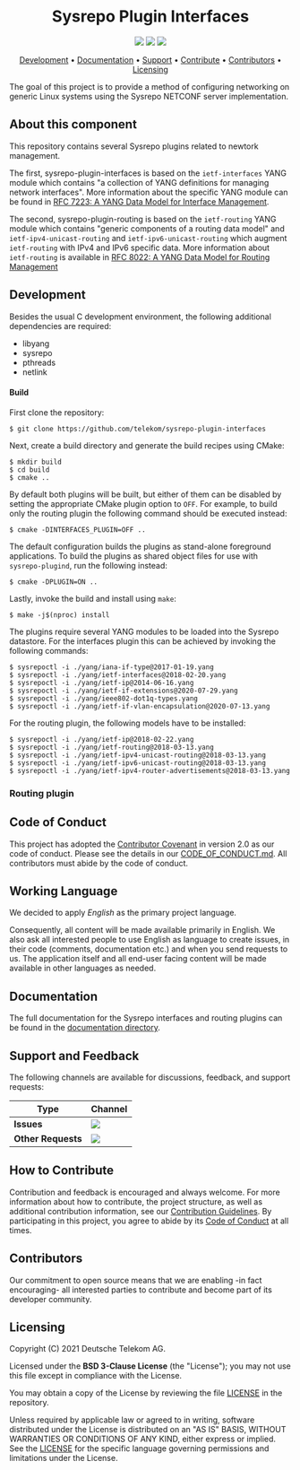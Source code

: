 <h1 align="center">
    Sysrepo Plugin Interfaces
</h1>

<p align="center">
    <a href="/../../commits/" title="Last Commit"><img src="https://img.shields.io/github/last-commit/telekom/sysrepo-plugin-interfaces?style=flat"></a>
    <a href="/../../issues" title="Open Issues"><img src="https://img.shields.io/github/issues/telekom/sysrepo-plugin-interfaces?style=flat"></a>
    <a href="./LICENSE" title="License"><img src="https://img.shields.io/badge/License-BSD%203--Clause-blue.svg?style=flat"></a>
</p>

<p align="center">
  <a href="#development">Development</a> •
  <a href="#documentation">Documentation</a> •
  <a href="#support-and-feedback">Support</a> •
  <a href="#how-to-contribute">Contribute</a> •
  <a href="#contributors">Contributors</a> •
  <a href="#licensing">Licensing</a>
</p>

The goal of this project is to provide a method of configuring networking on generic Linux systems using the Sysrepo NETCONF server implementation. 

## About this component

This repository contains several Sysrepo plugins related to newtork management.

The first, sysrepo-plugin-interfaces is based on the `ietf-interfaces` YANG module which contains
"a collection of YANG definitions for managing network interfaces".
More information about the specific YANG module can be found in
[RFC 7223: A YANG Data Model for Interface Management](https://datatracker.ietf.org/doc/html/rfc7223).

The second, sysrepo-plugin-routing is based on the `ietf-routing` YANG module which contains
"generic components of a routing data model" and `ietf-ipv4-unicast-routing` and `ietf-ipv6-unicast-routing`
which augment `ietf-routing` with IPv4 and IPv6 specific data.
More information about `ietf-routing` is available in [RFC 8022: A YANG Data Model for Routing Management](https://datatracker.ietf.org/doc/html/rfc8022)

## Development

Besides the usual C development environment, the following additional dependencies are required:

* libyang
* sysrepo
* pthreads
* netlink

#### Build

First clone the repository:

```
$ git clone https://github.com/telekom/sysrepo-plugin-interfaces
```

Next, create a build directory and generate the build recipes using CMake:

```
$ mkdir build
$ cd build
$ cmake ..
```

By default both plugins will be built, but either of them can be disabled by setting the appropriate CMake plugin option to `OFF`.
For example, to build only the routing plugin the following command should be executed instead:
```
$ cmake -DINTERFACES_PLUGIN=OFF ..
```

The default configuration builds the plugins as stand-alone foreground applications.
To build the plugins as shared object files for use with `sysrepo-plugind`, run the following instead:

```
$ cmake -DPLUGIN=ON ..
```

Lastly, invoke the build and install using `make`:

```
$ make -j$(nproc) install
```

The plugins require several YANG modules to be loaded into the Sysrepo datastore.
For the interfaces plugin this can be achieved by invoking the following commands:

```
$ sysrepoctl -i ./yang/iana-if-type@2017-01-19.yang
$ sysrepoctl -i ./yang/ietf-interfaces@2018-02-20.yang
$ sysrepoctl -i ./yang/ietf-ip@2014-06-16.yang
$ sysrepoctl -i ./yang/ietf-if-extensions@2020-07-29.yang
$ sysrepoctl -i ./yang/ieee802-dot1q-types.yang
$ sysrepoctl -i ./yang/ietf-if-vlan-encapsulation@2020-07-13.yang
```

For the routing plugin, the following models have to be installed:
```
$ sysrepoctl -i ./yang/ietf-ip@2018-02-22.yang
$ sysrepoctl -i ./yang/ietf-routing@2018-03-13.yang
$ sysrepoctl -i ./yang/ietf-ipv4-unicast-routing@2018-03-13.yang
$ sysrepoctl -i ./yang/ietf-ipv6-unicast-routing@2018-03-13.yang
$ sysrepoctl -i ./yang/ietf-ipv4-router-advertisements@2018-03-13.yang
```


### Routing plugin

## Code of Conduct

This project has adopted the [Contributor Covenant](https://www.contributor-covenant.org/) in version 2.0 as our code of conduct. Please see the details in our [CODE_OF_CONDUCT.md](CODE_OF_CONDUCT.md). All contributors must abide by the code of conduct.

## Working Language

We decided to apply _English_ as the primary project language.  

Consequently, all content will be made available primarily in English. We also ask all interested people to use English as language to create issues, in their code (comments, documentation etc.) and when you send requests to us. The application itself and all end-user facing content will be made available in other languages as needed.

## Documentation

The full documentation for the Sysrepo interfaces and routing plugins can be found in the [documentation directory](../docs).

## Support and Feedback

The following channels are available for discussions, feedback, and support requests:

| Type                     | Channel                                                |
| ------------------------ | ------------------------------------------------------ |
| **Issues**   | <a href="/../../issues/new/choose" title="General Discussion"><img src="https://img.shields.io/github/issues/telekom/sysrepo-plugin-interfaces?style=flat-square"></a> </a>   |
| **Other Requests**    | <a href="mailto:opensource@telekom.de" title="Email Open Source Team"><img src="https://img.shields.io/badge/email-Open%20Source%20Team-green?logo=mail.ru&style=flat-square&logoColor=white"></a>   |

## How to Contribute

Contribution and feedback is encouraged and always welcome. For more information about how to contribute, the project structure, as well as additional contribution information, see our [Contribution Guidelines](./CONTRIBUTING.md). By participating in this project, you agree to abide by its [Code of Conduct](./CODE_OF_CONDUCT.md) at all times.

## Contributors

Our commitment to open source means that we are enabling -in fact encouraging- all interested parties to contribute and become part of its developer community.

## Licensing

Copyright (C) 2021 Deutsche Telekom AG.

Licensed under the **BSD 3-Clause License** (the "License"); you may not use this file except in compliance with the License.

You may obtain a copy of the License by reviewing the file [LICENSE](./LICENSE) in the repository.

Unless required by applicable law or agreed to in writing, software distributed under the License is distributed on an "AS IS" BASIS, WITHOUT WARRANTIES OR CONDITIONS OF ANY KIND, either express or implied. See the [LICENSE](./LICENSE) for the specific language governing permissions and limitations under the License.
